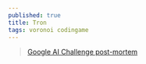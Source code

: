 ```yaml
---
published: true
title: Tron
tags: voronoi codingame
---
```

> [Google AI Challenge post-mortem](https://www.a1k0n.net/2010/03/04/google-ai-postmortem.html)
